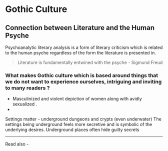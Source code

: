 # Gothic Culture

## Connection between Literature and the Human Psyche

Psychoanalytic literary analysis is a form of literary criticism which is related to the human psyche regardless of the form the literature is presented in.

> Literature is fundamentally entwined with the psyche
\- Sigmund Freud





### What makes Gothic culture which is based around things that we do not want to experience ourselves, intriguing and inviting to many readers ?

- Masculinized and violent depiction of women along with avidly sexualized .
- 

Settings matter - underground dungeons and crypts (even underwater)
The settings being underground feels more secretive and is symbolic of the underlying desires.
Underground places often hide guilty secrets






---
Read also - 